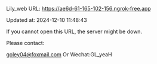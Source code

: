 Lily_web URL: https://ae6d-61-165-102-156.ngrok-free.app

Updated at: 2024-12-10 11:48:43

If you cannot open this URL, the server might be down.

Please contact: 

goley04@foxmail.com Or Wechat:GL_yeaH